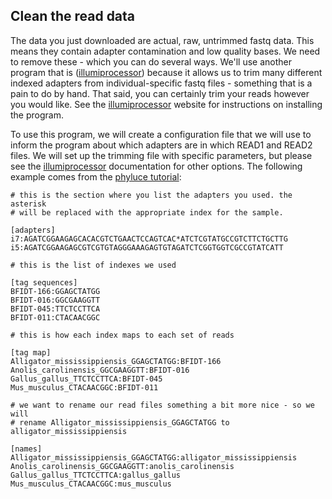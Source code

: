 ## **Clean the read data**

The data you just downloaded are actual, raw, untrimmed fastq data. This means they contain adapter contamination and low quality bases. We need to remove these - which you can do several ways. We'll use another program that is ([illumiprocessor](https://github.com/faircloth-lab/illumiprocessor/)) because it allows us to trim many different indexed adapters from individual-specific fastq files - something that is a pain to do by hand. That said, you can certainly trim your reads however you would like. See the [illumiprocessor](https://github.com/faircloth-lab/illumiprocessor/) website for instructions on installing the program.

To use this program, we will create a configuration file that we will use to inform the program about which adapters are in which READ1 and READ2 files. We will set up the trimming file with specific parameters, but please see the [illumiprocessor](https://github.com/faircloth-lab/illumiprocessor/) documentation for other options. The following example comes from the [phyluce tutorial](https://phyluce.readthedocs.io/en/latest/tutorials/tutorial-1.html):

    # this is the section where you list the adapters you used. the asterisk
    # will be replaced with the appropriate index for the sample.

    [adapters]
    i7:AGATCGGAAGAGCACACGTCTGAACTCCAGTCAC*ATCTCGTATGCCGTCTTCTGCTTG
    i5:AGATCGGAAGAGCGTCGTGTAGGGAAAGAGTGTAGATCTCGGTGGTCGCCGTATCATT

    # this is the list of indexes we used

    [tag sequences]
    BFIDT-166:GGAGCTATGG
    BFIDT-016:GGCGAAGGTT
    BFIDT-045:TTCTCCTTCA
    BFIDT-011:CTACAACGGC

    # this is how each index maps to each set of reads

    [tag map]
    Alligator_mississippiensis_GGAGCTATGG:BFIDT-166
    Anolis_carolinensis_GGCGAAGGTT:BFIDT-016
    Gallus_gallus_TTCTCCTTCA:BFIDT-045
    Mus_musculus_CTACAACGGC:BFIDT-011

    # we want to rename our read files something a bit more nice - so we will
    # rename Alligator_mississippiensis_GGAGCTATGG to alligator_mississippiensis

    [names]
    Alligator_mississippiensis_GGAGCTATGG:alligator_mississippiensis
    Anolis_carolinensis_GGCGAAGGTT:anolis_carolinensis
    Gallus_gallus_TTCTCCTTCA:gallus_gallus
    Mus_musculus_CTACAACGGC:mus_musculus
